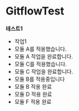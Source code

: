 # GitflowTest


**테스트1**
- 작업1
- 모듈 A를 적용했습니다.
- 모듈 A 작업을 완료합니다.
- 모듈 C를 적용했습니다.
- 모듈 C 작업을 완료합니다.
- 모듈 B를 적용중입니다
- 모듈 B 적용 완료
- 모듈 D 적용 완료
- 모듈 F 적용 완료